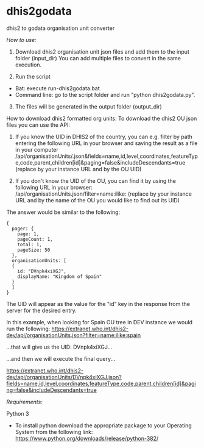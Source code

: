 # dhis2godata
dhis2 to godata organisation unit converter

*How to use:*

1) Download dhis2 organisation unit json files and add them to the input folder (input_dir)
You can add multiple files to convert in the same execution.

2) Run the script
  - Bat: execute run-dhis2godata.bat
  - Command line: go to the script folder and run "python dhis2godata.py".

3) The files will be generated in the output folder (output_dir)


How to download dhis2 formatted org units:
To download the dhis2 OU json files you can use the API:

1) If you know the UID in DHIS2 of the country, you can e.g. filter by path entering the following URL in your browser and saving the result as a file in your computer
<INSTANCE-URL>/api/organisationUnits/<UID>.json&fields=name,id,level,coordinates,featureType,code,parent,children[id]&paging=false&includeDescendants=true
(replace <INSTANCE-URL> by your instance URL and <UID> by the OU UID)

2) If you don't know the UID of the OU, you can find it by using the following URL in your browser:
<INSTANCE-URL>/api/organisationUnits.json/filter=name:ilike:<NAME>
(replace <INSTANCE-URL> by your instance URL and <NAME> by the name of the OU you would like to find out its UID)

The answer would be similar to the following:
```
{
  pager: {
    page: 1,
    pageCount: 1,
    total: 1,
    pageSize: 50
  },
  organisationUnits: [
  {
    id: "DVnpk4xiXGJ",
    displayName: "Kingdom of Spain"
  }
  ]
}
```

The UID will appear as the value for the "id" key in the response from the server for the desired entry. 

In this example, when looking for Spain OU tree in DEV instance we would run the following: 
https://extranet.who.int/dhis2-dev/api/organisationUnits.json?filter=name:ilike:spain

...that will give us the UID: DVnpk4xiXGJ...

...and then we will execute the final query...

https://extranet.who.int/dhis2-dev/api/organisationUnits/DVnpk4xiXGJ.json?fields=name,id,level,coordinates,featureType,code,parent,children[id]&paging=false&includeDescendants=true

*Requirements:*

Python 3
- To install python download the appropriate package to your Operating System from the following link: https://www.python.org/downloads/release/python-382/

